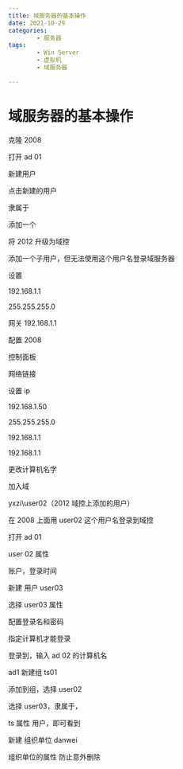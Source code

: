 ```yaml
---
title: 域服务器的基本操作
date: 2021-10-29
categories:
        - 服务器
tags:
        - Win Server
        - 虚拟机
        - 域服务器

---
```


# 域服务器的基本操作

克隆 2008

打开 ad 01

新建用户

点击新建的用户

隶属于

添加一个

将 2012 升级为域控

添加一个子用户，但无法使用这个用户名登录域服务器

设置

192.168.1.1

255.255.255.0

网关 192.168.1.1

配置 2008

控制面板

网络链接

设置 ip

192.168.1.50

255.255.255.0

192.168.1.1

192.168.1.1

更改计算机名字

加入域

yxzi\user02（2012 域控上添加的用户）

在 2008 上面用 user02 这个用户名登录到域控

打开 ad 01

user 02 属性

账户，登录时间

新建 用户 user03

选择 user03 属性

配置登录名和密码

指定计算机才能登录

登录到，输入 ad 02 的计算机名

ad1 新建组 ts01

添加到组，选择 user02

选择 user03，隶属于，

ts 属性 用户，即可看到

新建 组织单位 danwei

组织单位的属性 防止意外删除
